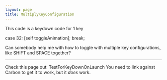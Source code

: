 ```yaml
---
layout: page
title: MultiplyKeyConfiguration
---
```


This code is a keydown code for 1 key
    
case 32:
            [self toggleAnimation];
            break;

Can somebody help me with how to toggle with multiple key configurations, like SHIFT and SPACE together?

----

Check this page out: TestForKeyDownOnLaunch
You need to link against Carbon to get it to work, but it *does* work.

